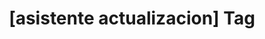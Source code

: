 ---
article_id: 0
description: List of articles under [asistente actualizacion] tag.
image: http://huntingbears.com.ve/static/img/site/mstile-310x310.png
layout: tag
slug: asistente-actualizacion
title: '[asistente actualizacion] Tag'
---